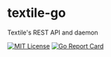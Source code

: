 # textile-go

Textile's REST API and daemon

[![MIT License](http://img.shields.io/badge/license-MIT-blue.svg?style=flat)](LICENSE) [![Go Report Card](https://goreportcard.com/badge/gitlab.com/textileio/textile-go)](https://goreportcard.com/report/gitlab.com/textileio/textile-go)
